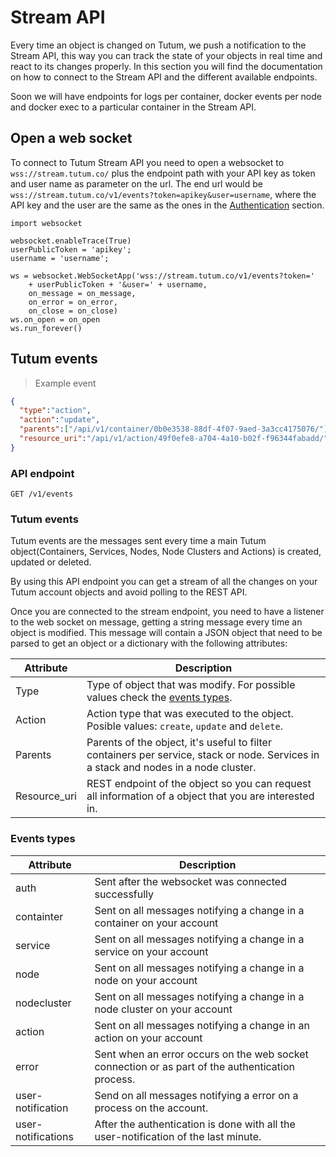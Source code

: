 # Stream API

Every time an object is changed on Tutum, we push a notification to the Stream API, this way you can track the state of your objects in real time and react to its changes properly. In this section you will find the documentation on how to connect to the Stream API and the different available endpoints.

Soon we will have endpoints for logs per container, docker events per node and docker exec to a particular container in the Stream API.

## Open a web socket

To connect to Tutum Stream API you need to open a websocket to `wss://stream.tutum.co/` plus the endpoint path with your API key as token and user name as parameter on the url. The end url would be `wss://stream.tutum.co/v1/events?token=apikey&user=username`, where the API key and the user are the same as the ones in the [Authentication](#authentication) section.

```
import websocket

websocket.enableTrace(True)
userPublicToken = 'apikey';
username = 'username';

ws = websocket.WebSocketApp('wss://stream.tutum.co/v1/events?token='
	+ userPublicToken + '&user=' + username,
	on_message = on_message,
	on_error = on_error,
	on_close = on_close)
ws.on_open = on_open
ws.run_forever()
```

## Tutum events

> Example event

```json
{
  "type":"action",
  "action":"update",
  "parents":["/api/v1/container/0b0e3538-88df-4f07-9aed-3a3cc4175076/"],
  "resource_uri":"/api/v1/action/49f0efe8-a704-4a10-b02f-f96344fabadd/"
}
```

### API endpoint

`GET /v1/events`

### Tutum events

Tutum events are the messages sent every time a main Tutum object(Containers, Services, Nodes, Node Clusters and Actions) is created, updated or deleted.

By using this API endpoint you can get a stream of all the changes on your Tutum account objects and avoid polling to the REST API.

Once you are connected to the stream endpoint, you need to have a listener to the web socket on message, getting a string message every time an object is modified. This message will contain a JSON object that need to be parsed to get an object or a dictionary with the following attributes:

Attribute | Description
--------- | -----------
Type | Type of object that was modify. For possible values check the [events types](#event-types).
Action | Action type that was executed to the object. Posible values: `create`, `update` and `delete`.
Parents | Parents of the object, it's useful to filter containers per service, stack or node. Services in a stack and nodes in a node cluster.
Resource_uri | REST endpoint of the object so you can request all information of a object that you are interested in.

### Events types

Attribute | Description
--------- | -----------
auth | Sent after the websocket was connected successfully
containter | Sent on all messages notifying a change in a container on your account
service | Sent on all messages notifying a change in a service on your account
node | Sent on all messages notifying a change in a node on your account
nodecluster | Sent on all messages notifying a change in a node cluster on your account
action | Sent on all messages notifying a change in an action on your account
error | Sent when an error occurs on the web socket connection or as part of the authentication process.
user-notification | Send on all messages notifying a error on a process on the account.
user-notifications | After the authentication is done with all the user-notification of the last minute.